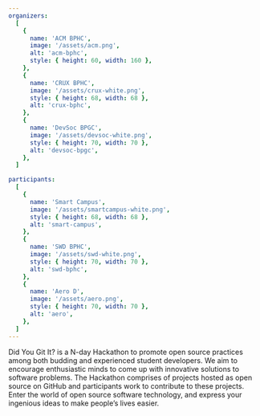 ```yaml
---
organizers:
  [
    {
      name: 'ACM BPHC',
      image: '/assets/acm.png',
      alt: 'acm-bphc',
      style: { height: 60, width: 160 },
    },
    {
      name: 'CRUX BPHC',
      image: '/assets/crux-white.png',
      style: { height: 68, width: 68 },
      alt: 'crux-bphc',
    },
    {
      name: 'DevSoc BPGC',
      image: '/assets/devsoc-white.png',
      style: { height: 70, width: 70 },
      alt: 'devsoc-bpgc',
    },
  ]

participants:
  [
    {
      name: 'Smart Campus',
      image: '/assets/smartcampus-white.png',
      style: { height: 68, width: 68 },
      alt: 'smart-campus',
    },
    {
      name: 'SWD BPHC',
      image: '/assets/swd-white.png',
      style: { height: 70, width: 70 },
      alt: 'swd-bphc',
    },
    {
      name: 'Aero D',
      image: '/assets/aero.png',
      style: { height: 70, width: 70 },
      alt: 'aero',
    },
  ]
---
```


Did You Git It? is a N-day Hackathon to promote open source
practices among both budding and experienced student developers. We
aim to encourage enthusiastic minds to come up with innovative
solutions to software problems. The Hackathon comprises of projects
hosted as open source on GitHub and participants work to contribute
to these projects. Enter the world of open source software
technology, and express your ingenious ideas to make people’s lives
easier.
